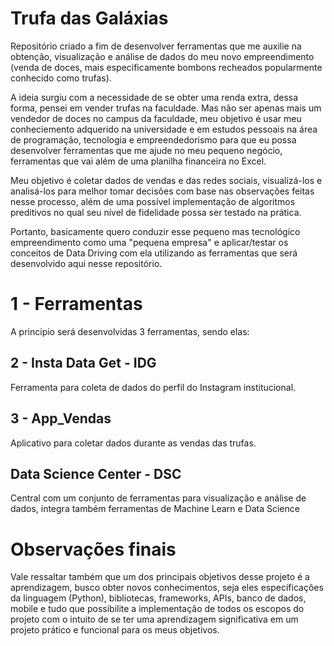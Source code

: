 # Trufa das Galáxias

Repositório criado a fim de desenvolver ferramentas que me auxilie na obtenção, visualização e análise de dados do meu novo empreendimento (venda de doces, mais especificamente bombons recheados popularmente conhecido como trufas).

A ideia surgiu com a necessidade de se obter uma renda extra, dessa forma, pensei em vender trufas na faculdade. Mas não ser apenas mais um vendedor de doces no campus da faculdade, meu objetivo é usar meu conheciemento adquerido na universidade e em estudos pessoais na área de programação, tecnologia e empreendedorismo para que eu possa desenvolver ferramentas que me ajude no meu pequeno negócio, ferramentas que vai além de uma planilha financeira no Excel.

Meu objetivo é coletar dados de vendas e das redes sociais, visualizá-los e analisá-los para melhor tomar decisões com base nas observações feitas nesse processo, além de uma possível implementação de algoritmos preditivos no qual seu nível de fidelidade possa ser testado na prática.

Portanto, basicamente quero conduzir esse pequeno mas tecnológico empreendimento como uma "pequena empresa" e aplicar/testar os conceitos de Data Driving com ela utilizando as ferramentas que será desenvolvido aqui nesse repositório.

# 1 - Ferramentas

A principio será desenvolvidas 3 ferramentas, sendo elas:

## 2 - Insta Data Get - IDG

Ferramenta para coleta de dados do perfil do Instagram institucional.

## 3 - App_Vendas

Aplicativo para coletar dados durante as vendas das trufas.

## Data Science Center - DSC

Central com um conjunto de ferramentas para visualização e análise de dados, integra também ferramentas de Machine Learn e Data Science

# Observações finais

Vale ressaltar também que um dos principais objetivos desse projeto é a aprendizagem, busco obter novos conhecimentos, seja eles especificações da linguagem (Python), bibliotecas, frameworks, APIs, banco de dados, mobile e tudo que possibilite a implementação de todos os escopos do projeto com o intuito de se ter uma aprendizagem significativa em um projeto prático e funcional para os meus objetivos.
